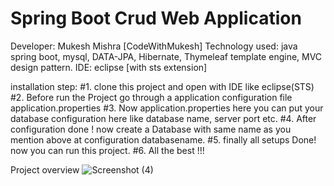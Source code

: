 # Spring Boot Crud Web Application
  Developer: Mukesh Mishra [CodeWithMukesh]
  Technology used: java spring boot, mysql, DATA-JPA, Hibernate, Thymeleaf template engine, MVC design pattern.
  IDE: eclipse [with sts extension]

installation step: 
   #1. clone this project and open with IDE like eclipse(STS)
   #2. Before run the Project go through a application configuration file application.properties
   #3. Now application.properties here you can put your database configuration here like database name, server port etc.
   #4. After configuration done ! now create a Database with same name as you mention above at configuration databasename.
   #5. finally all setups Done! now you can run this project. 
   #6. All the best !!!

Project overview
![Screenshot (4)](https://user-images.githubusercontent.com/88608361/148179776-f11171a2-15d4-4562-b5fe-d2ce1600f483.png)

